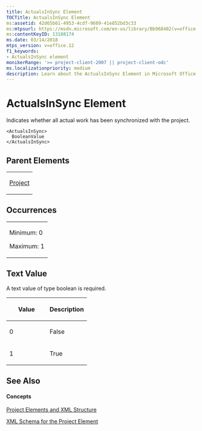 ```yaml
---
title: ActualsInSync Element
TOCTitle: ActualsInSync Element
ms:assetid: 42d65b61-4953-4cdf-9609-41e852bd3c33
ms:mtpsurl: https://msdn.microsoft.com/en-us/library/Bb968482(v=office.12)
ms:contentKeyID: 13188174
ms.date: 03/14/2018
mtps_version: v=office.12
f1_keywords:
- ActualsInSync element
monikerRange: '>= project-client-2007 || project-client-odc'
ms.localizationpriority: medium
description: Learn about the ActualsInSync Element in Microsoft Office Project XML data interchange. Understand its role in synchronizing actual work with the project.
---
```


# ActualsInSync Element




Indicates whether all actual work has been synchronized with the project.

    <ActualsInSync>
      BooleanValue
    </ActualsInSync>

## Parent Elements

<table>
<colgroup>
<col style="width: 100%" />
</colgroup>
<tbody>
<tr class="odd">
<td><p><a href="project-element.md">Project</a></p></td>
</tr>
</tbody>
</table>

## Occurrences

<table>
<colgroup>
<col style="width: 100%" />
</colgroup>
<tbody>
<tr class="odd">
<td><p>Minimum: 0</p>
<p>Maximum: 1</p></td>
</tr>
</tbody>
</table>

## Text Value

A text value of type boolean is required.

<table>
<colgroup>
<col style="width: 50%" />
<col style="width: 50%" />
</colgroup>
<thead>
<tr class="header">
<th><p>Value</p></th>
<th><p>Description</p></th>
</tr>
</thead>
<tbody>
<tr class="odd">
<td><p>0</p></td>
<td><p>False</p></td>
</tr>
<tr class="even">
<td><p>1</p></td>
<td><p>True</p></td>
</tr>
</tbody>
</table>

## See Also

#### Concepts

[Project Elements and XML Structure](project-elements-and-xml-structure.md)

[XML Schema for the Project Element](xml-schema-for-the-project-element.md)

